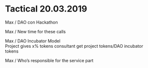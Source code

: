 # Tactical 20.03.2019

Max / DAO con Hackathon

Max / New time for these calls

Max / DAO Incubator Model  
Project gives x% tokens consultant get project tokens/DAO incubator tokens

Max / Who’s responsible for the service part

